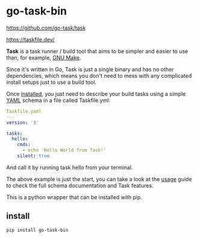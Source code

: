 # go-task-bin

https://github.com/go-task/task

https://taskfile.dev/

**Task** is a task runner / build tool that aims to be simpler and easier to use than, for example, [GNU Make](https://www.gnu.org/software/make/).

Since it's written in Go, Task is just a single binary and has no other dependencies, which means you don't need to mess with any complicated install setups just to use a build tool.

Once [installed](https://taskfile.dev/installation/), you just need to describe your build tasks using a simple [YAML](http://yaml.org/) schema in a file called Taskfile.yml:

```yaml
Taskfile.yaml
---
version: '3'

tasks:
  hello:
    cmds:
      - echo 'Hello World from Task!'
    silent: true
```

And call it by running task hello from your terminal.

The above example is just the start, you can take a look at the [usage](https://taskfile.dev/usage) guide to check the full schema documentation and Task features.


This is a python wrapper that can be installed with pip.

## install

```sh
pip install go-task-bin
```
